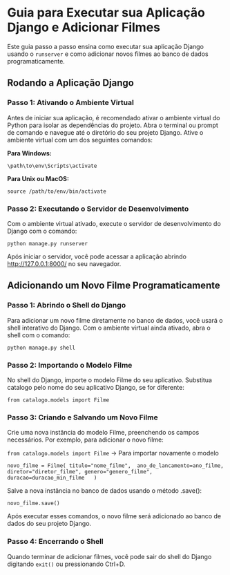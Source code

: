 # Guia para Executar sua Aplicação Django e Adicionar Filmes

Este guia passo a passo ensina como executar sua aplicação Django usando o `runserver` e como adicionar novos filmes ao banco de dados programaticamente.

## Rodando a Aplicação Django

### Passo 1: Ativando o Ambiente Virtual

Antes de iniciar sua aplicação, é recomendado ativar o ambiente virtual do Python para isolar as dependências do projeto. Abra o terminal ou prompt de comando e navegue até o diretório do seu projeto Django. Ative o ambiente virtual com um dos seguintes comandos:

**Para Windows:**

``\path\to\env\Scripts\activate``

**Para Unix ou MacOS:**

``source /path/to/env/bin/activate``


### Passo 2: Executando o Servidor de Desenvolvimento  

Com o ambiente virtual ativado, execute o servidor de desenvolvimento do Django com o comando:

``python manage.py runserver``

Após iniciar o servidor, você pode acessar a aplicação abrindo http://127.0.0.1:8000/ no seu navegador.


## Adicionando um Novo Filme Programaticamente

### Passo 1: Abrindo o Shell do Django

Para adicionar um novo filme diretamente no banco de dados, você usará o shell interativo do Django. Com o ambiente virtual ainda ativado, abra o shell com o comando:  

``python manage.py shell``


### Passo 2: Importando o Modelo Filme

No shell do Django, importe o modelo Filme do seu aplicativo. Substitua catalogo pelo nome do seu aplicativo Django, se for diferente:

``from catalogo.models import Filme``


### Passo 3: Criando e Salvando um Novo Filme  

Crie uma nova instância do modelo Filme, preenchendo os campos necessários. Por exemplo, para adicionar o novo filme:

``from catalogo.models import Filme`` -> Para importar  novamente o modelo

``novo_filme = Filme(
    titulo="nome_filme", 
    ano_de_lancamento=ano_filme,
    diretor="diretor_filme",
    genero="genero_filme",
    duracao=duracao_min_filme  
)``

Salve a nova instância no banco de dados usando o método .save():  

``novo_filme.save()``


Após executar esses comandos, o novo filme será adicionado ao banco de dados do seu projeto Django.


### Passo 4: Encerrando o Shell  

Quando terminar de adicionar filmes, você pode sair do shell do Django digitando ``exit()`` ou pressionando Ctrl+D.

